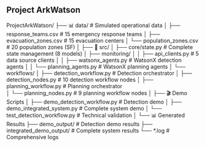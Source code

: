 ## Project ArkWatson

ProjectArkWatson/
├── 📊 data/                          # Simulated operational data
│   ├── response_teams.csv            # 15 emergency response teams
│   ├── evacuation_zones.csv          # 15 evacuation centers
│   └── population_zones.csv          # 20 population zones (SF)
│
├── 🤖 src/
│   ├── core/state.py                 # Complete state management (8 models)
│   ├── monitoring/
│   │   ├── api_clients.py            # 5 data source clients
│   │   ├── watsonx_agents.py         # WatsonX detection agents
│   │   └── planning_agents.py        # WatsonX planning agents
│   └── workflows/
│       ├── detection_workflow.py     # Detection orchestrator
│       ├── detection_nodes.py        # 10 detection workflow nodes
│       ├── planning_workflow.py      # Planning orchestrator  
│       └── planning_nodes.py         # 9 planning workflow nodes
│
├── 🎬 Demo Scripts
│   ├── demo_detection_workflow.py    # Detection demo
│   ├── demo_integrated_system.py     # Complete system demo
│   └── test_detection_workflow.py    # Technical validation
│
└── 📊 Generated Results
    ├── demo_output/                  # Detection demo results
    ├── integrated_demo_output/       # Complete system results
    └── *.log                        # Comprehensive logs